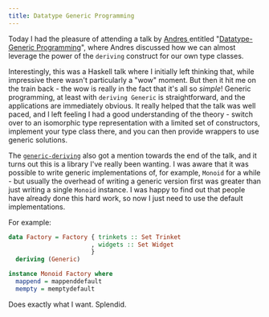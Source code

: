 ```yaml
---
title: Datatype Generic Programming
---
```


Today I had the pleasure of attending a talk by [Andres
](http://www.andres-loeh.de/) entitled "[Datatype-Generic
Programming](http://skillsmatter.com/podcast/home/a-haskell-lecture-with-leading-expert-andres-loh/)",
where Andres discussed how we can almost leverage the power of the
`deriving` construct for our own type classes.

Interestingly, this was a Haskell talk where I initially left thinking
that, while impressive there wasn't particularly a "wow" moment. But
then it hit me on the train back - the wow is really in the fact that
it's all so *simple*! Generic programming, at least with `deriving
Generic` is straightforward, and the applications are immediately
obvious. It really helped that the talk was well paced, and I left
feeling I had a good understanding of the theory - switch over to an
isomorphic type representation with a limited set of constructors,
implement your type class there, and you can then provide wrappers to
use generic solutions.

The
[`generic-deriving`](http://hackage.haskell.org/package/generic-deriving)
also got a mention towards the end of the talk, and it turns out this
is a library I've really been wanting. I was aware that it was
possible to write generic implementations of, for example, `Monoid`
for a while - but usually the overhead of writing a generic version
first was greater than just writing a single `Monoid` instance. I was
happy to find out that people have already done this hard work, so now
I just need to use the default implementations.

For example:

```haskell
data Factory = Factory { trinkets :: Set Trinket
                       , widgets :: Set Widget
                       }
  deriving (Generic)

instance Monoid Factory where
  mappend = mappenddefault
  mempty = memptydefault
```

Does exactly what I want. Splendid.